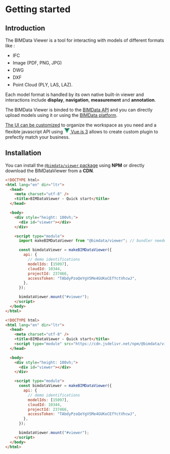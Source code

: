 # Getting started

## Introduction

The BIMData Viewer is a tool for interacting with models of different formats like :
- <div style="align-items: center; display: flex; gap: 12px; margin-bottom: 6px;"><BIMDataIconFileIfc /> IFC </div>
- <div style="align-items: center; display: flex; gap: 12px; margin-bottom: 6px;"><BIMDataIconFilePlan /> Image (PDF, PNG, JPG) </div>
- <div style="align-items: center; display: flex; gap: 12px; margin-bottom: 6px;"><BIMDataIconFileDwg /> DWG </div>
- <div style="align-items: center; display: flex; gap: 12px; margin-bottom: 6px;"><BIMDataIconFileDxf /> DXF </div>
- <div style="align-items: center; display: flex; gap: 12px; margin-bottom: 6px;"><BIMDataIconFilePointCloud /> Point Cloud (PLY, LAS, LAZ). </div>

Each model format is handled by its own native built-in viewer and interactions include **display**, **navigation**, **measurement** and **annotation**.

The BIMData Viewer is binded to the [BIMData API](/api/introduction/overview.html) and you can directly upload models using it or using the [BIMData platform](https://platform.bimdata.io/).

[The UI can be customized](/viewer/customize_the_ui.html) to organize the workspace as you need and a flexible javascript API using [<svg class="logo" viewBox="0 0 128 128" width="18" height="18" data-v-0495d436=""><path fill="#42b883" d="M78.8,10L64,35.4L49.2,10H0l64,110l64-110C128,10,78.8,10,78.8,10z" data-v-0495d436=""></path><path fill="#35495e" d="M78.8,10L64,35.4L49.2,10H25.6L64,76l38.4-66H78.8z" data-v-0495d436=""></path></svg> Vue.js 3](https://vuejs.org/) allows to create custom plugin to prefectly match your business.

<ViewerMainPage />

## Installation

You can install the [`@bimdata/viewer` package](https://www.npmjs.com/package/@bimdata/viewer) using **NPM** or directly download the BIMDataViewer from a **CDN**.

<code-group>

<code-block title="NPM" active>

```html
<!DOCTYPE html>
<html lang="en" dir="ltr">
  <head>
    <meta charset="utf-8" />
    <title>BIMDataViewer - Quick start</title>
  </head>

  <body>
    <div style="height: 100vh;">
      <div id="viewer"></div>
    </div>

    <script type="module">
      import makeBIMDataViewer from "@bimdata/viewer"; // bundler needed

      const bimdataViewer = makeBIMDataViewer({
        api: {
          // demo identifications
          modelIds: [15097],
          cloudId: 10344,
          projectId: 237466,
          accessToken: "TAbdyPzoQeYgVSMe4GUKoCEfYctVhcwJ",
        },
      });

      bimdataViewer.mount("#viewer");
    </script>
  </body>
</html>
```
</code-block>

<code-block title="CDN">

```html
<!DOCTYPE html>
<html lang="en" dir="ltr">
  <head>
    <meta charset="utf-8" />
    <title>BIMDataViewer - Quick start</title>
    <script type="module" src="https://cdn.jsdelivr.net/npm/@bimdata/viewer@2.0.0-beta.14"></script>
  </head>

  <body>
    <div style="height: 100vh;">
      <div id="viewer"></div>
    </div>

    <script type="module">
      const bimdataViewer = makeBIMDataViewer({
        api: {
          // demo identifications
          modelIds: [15097],
          cloudId: 10344,
          projectId: 237466,
          accessToken: "TAbdyPzoQeYgVSMe4GUKoCEfYctVhcwJ",
        },
      });

      bimdataViewer.mount("#viewer");
    </script>
  </body>
</html>
```
</code-block>

</code-group>
